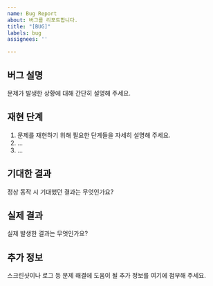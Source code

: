 ```yaml
---
name: Bug Report
about: 버그를 리포트합니다.
title: "[BUG]"
labels: bug
assignees: ''

---
```


## 버그 설명

문제가 발생한 상황에 대해 간단히 설명해 주세요.

## 재현 단계

1. 문제를 재현하기 위해 필요한 단계들을 자세히 설명해 주세요.
2. ...
3. ...

## 기대한 결과

정상 동작 시 기대했던 결과는 무엇인가요?

## 실제 결과

실제 발생한 결과는 무엇인가요?

## 추가 정보

스크린샷이나 로그 등 문제 해결에 도움이 될 추가 정보를 여기에 첨부해 주세요.
